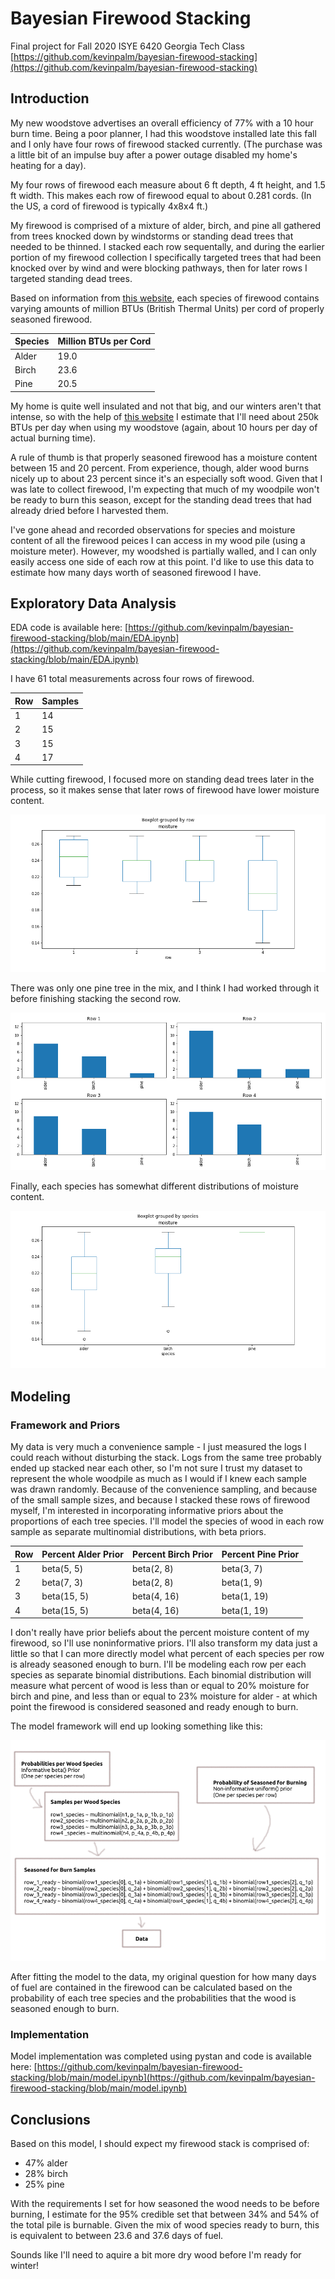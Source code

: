 # Bayesian Firewood Stacking
Final project for Fall 2020 ISYE 6420 Georgia Tech Class
[https://github.com/kevinpalm/bayesian-firewood-stacking](https://github.com/kevinpalm/bayesian-firewood-stacking)

## Introduction
My new woodstove advertises an overall efficiency of 77% with a 10 hour burn time. Being a poor planner, I had this woodstove installed late this fall and I only have four rows of firewood stacked currently. (The purchase was a little bit of an impulse buy after a power outage disabled my home's heating for a day).

My four rows of firewood each measure about 6 ft depth, 4 ft height, and 1.5 ft width. This makes each row of firewood equal to about 0.281 cords. (In the US, a cord of firewood is typically 4x8x4 ft.)

My firewood is comprised of a mixture of alder, birch, and pine all gathered from trees knocked down by windstorms or standing dead trees that needed to be thinned. I stacked each row sequentally, and during the earlier portion of my firewood collection I specifically targeted trees that had been knocked over by wind and were blocking pathways, then for later rows I targeted standing dead trees.

Based on information from [this website](http://pages.sssnet.com/go2erie/FirewoodChart.htm), each species of firewood contains varying amounts of million BTUs (British Thermal Units) per cord of properly seasoned firewood.

| Species | Million BTUs per Cord |
|---------|-----------------------|
| Alder   | 19.0                  |
| Birch   | 23.6                  |
| Pine    | 20.5                  |

My home is quite well insulated and not that big, and our winters aren't that intense, so with the help of [this website](https://www.calculator.net/btu-calculator.html) I estimate that I'll need about 250k BTUs per day when using my woodstove (again, about 10 hours per day of actual burning time).

A rule of thumb is that properly seasoned firewood has a moisture content between 15 and 20 percent. From experience, though, alder wood burns nicely up to about 23 percent since it's an especially soft wood. Given that I was late to collect firewood, I'm expecting that much of my woodpile won't be ready to burn this season, except for the standing dead trees that had already dried before I harvested them.

I've gone ahead and recorded observations for species and moisture content of all the firewood peices I can access in my wood pile (using a moisture meter). However, my woodshed is partially walled, and I can only easily access one side of each row at this point. I'd like to use this data to estimate how many days worth of seasoned firewood I have.

## Exploratory Data Analysis

EDA code is available here: [https://github.com/kevinpalm/bayesian-firewood-stacking/blob/main/EDA.ipynb](https://github.com/kevinpalm/bayesian-firewood-stacking/blob/main/EDA.ipynb)

I have 61 total measurements across four rows of firewood.

| Row | Samples |
|-----|---------|
| 1   | 14      |
| 2   | 15      |
| 3   | 15      |
| 4   | 17      |

While cutting firewood, I focused more on standing dead trees later in the process, so it makes sense that later rows of firewood have lower moisture content.

![boxplot of percent moisture content by firewood row](imgs/moisture_by_row.png "Figure 1")

There was only one pine tree in the mix, and I think I had worked through it before finishing stacking the second row.

![barchart of species samples by firewood row](imgs/species_by_row.png "Figure 2")

Finally, each species has somewhat different distributions of moisture content.

![boxplot of percent moisture content by species](imgs/moisture_by_species.png "Figure 3")

## Modeling

### Framework and Priors

My data is very much a convenience sample - I just measured the logs I could reach without disturbing the stack. Logs from the same tree probably ended up stacked near each other, so I'm not sure I trust my dataset to represent the whole woodpile as much as I would if I knew each sample was drawn randomly. Because of the convenience sampling, and because of the small sample sizes, and because I stacked these rows of firewood myself, I'm interested in incorporating informative priors about the proportions of each tree species. I'll model the species of wood in each row sample as separate multinomial distributions, with beta priors.

| Row | Percent Alder Prior | Percent Birch Prior | Percent Pine Prior |
|-----|---------------------|---------------------|--------------------|
| 1   | beta(5, 5)          | beta(2, 8)          | beta(3, 7)         |
| 2   | beta(7, 3)          | beta(2, 8)          | beta(1, 9)         |
| 3   | beta(15, 5)         | beta(4, 16)         | beta(1, 19)        |
| 4   | beta(15, 5)         | beta(4, 16)         | beta(1, 19)        |

I don't really have prior beliefs about the percent moisture content of my firewood, so I'll use noninformative priors. I'll also transform my data just a little so that I can more directly model what percent of each species per row is already seasoned enough to burn. I'll be modeling each row per each species as separate binomial distributions. Each binomial distribution will measure what percent of wood is less than or equal to 20% moisture for birch and pine, and less than or equal to 23% moisture for alder - at which point the firewood is considered seasoned and ready enough to burn.

The model framework will end up looking something like this:

![proposed model framework flowchart](imgs/firewood_model_flow.png "Figure 4")

After fitting the model to the data, my original question for how many days of fuel are contained in the firewood can be calculated based on the probability of each tree species and the probabilities that the wood is seasoned enough to burn.

### Implementation

Model implementation was completed using pystan and code is available here: [https://github.com/kevinpalm/bayesian-firewood-stacking/blob/main/model.ipynb](https://github.com/kevinpalm/bayesian-firewood-stacking/blob/main/model.ipynb)

## Conclusions

Based on this model, I should expect my firewood stack is comprised of:

* 47% alder
* 28% birch
* 25% pine

With the requirements I set for how seasoned the wood needs to be before burning, I estimate for the 95% credible set that between 34% and 54% of the total pile is burnable. Given the mix of wood species ready to burn, this is equivalent to between 23.6 and 37.6 days of fuel.

Sounds like I'll need to aquire a bit more dry wood before I'm ready for winter!